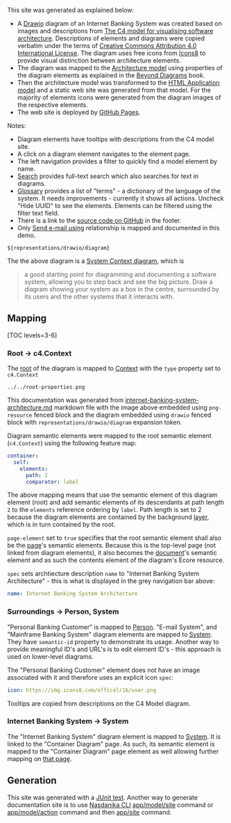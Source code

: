 This site was generated as explained below:

* A [Drawio](https://www.drawio.com/) diagram of an Internet Banking System was created based on images and descriptions from [The C4 model for visualising software architecture](https://c4model.com/). Descriptions of elements and diagrams were copied verbatim under the terms of [Creative Commons Attribution 4.0 International License](https://creativecommons.org/licenses/by/4.0/). The diagram uses free icons from [Icons8](https://icons8.com/) to provide visual distinction between architecture elements. 
* The diagram was mapped to the [Architecture model](https://architecture.models.nasdanika.org/) using properties of the diagram elements as explained in the [Beyond Diagrams](https://leanpub.com/beyond-diagrams) book.
* Then the architecture model was transformed to the [HTML Application model](https://html-app.models.nasdanika.org/index.html) and a static web site was generated from that model. For the majority of elements icons were generated from the diagram images of the respective elements.
* The web site is deployed by [GitHub Pages](https://pages.github.com/).

Notes:

* Diagram elements have tooltips with descriptions from the C4 model site.
* A click on a diagram element navigates to the element page.
* The left navigation provides a filter to quickly find a model element by name.
* [Search](search.html) provides full-text search which also searches for text in diagrams. 
* [Glossary](glossary.html) provides a list of "terms" - a dictionary of the language of the system. It needs improvements - currently it shows all actions. Uncheck "Hide UUID" to see the elements. Elements can be filtered using the filter text field.
* There is a link to the [source code on GitHub](https://github.com/Nasdanika-Models/architecture/tree/main/demos/internet-banking-system) in the footer.
* Only [Send e-mail using](references/elements/internet-banking-system/references/outgoingConnections/send-email-using/index.html) relationship is mapped and documented in this demo.

```drawio
${representations/drawio/diagram}
```

The the above diagram is a [System Context diagram](https://c4model.com/#SystemContextDiagram), which is

> a good starting point for diagramming and 
> documenting a software system, allowing you to step back 
> and see the big picture. Draw a diagram showing your system as a box
>  in the centre, surrounded by its users and the other systems that it
> interacts with.

## Mapping

[TOC levels=3-6]

### Root -> c4.Context

The [root](https://drawio.models.nasdanika.org/references/eClassifiers/Root/index.html) of the diagram is mapped to [Context](https://architecture.models.nasdanika.org/references/eSubpackages/c4/references/eClassifiers/Context/index.html)
with the ``type`` property set to ``c4.Context``

```png-resource
../../root-properties.png
```

This documentation was generated from [internet-banking-system-architecture.md](https://github.com/Nasdanika-Models/architecture/blob/main/demos/internet-banking-system-c4/internet-banking-system-architecture.md) markdown file with the image above embedded using ``png-resource`` fenced block
and the diagram embedded using ``drawio`` fenced block with ``representations/drawio/diagram`` expansion token.

Diagram semantic elements were mapped to the root semantic element (``c4.Context``) using the following feature map:

```yaml
container:
  self: 
    elements:
      path: 2
      comparator: label
```

The above mapping means that use the semantic element of this diagram element (root) and add semantic elements of its descendants at path length ``2`` to the ``elements`` reference ordering by ``label``.
Path length is set to 2 because the diagram elements are contained by the background [layer](https://drawio.models.nasdanika.org/references/eClassifiers/Layer/index.html), which is in turn contained by the root.

``page-element`` set to ``true`` specifies that the root semantic element shall also be the [page](https://drawio.models.nasdanika.org/references/eClassifiers/Page/index.html)'s semantic elements. 
Because this is the top-level page (not linked from diagram elements), it also becomes the [document](https://drawio.models.nasdanika.org/references/eClassifiers/Document/index.html)'s semantic element and as such the contents element of the diagram's Ecore resource.

``spec`` sets archtiecture description ``name`` to "Internet Banking System Architecture" - this is what is displayed in the grey navigation bar above:

```yaml
name: Internet Banking System Architecture
```

### Surroundings -> Person, System

"Personal Banking Customer" is mapped to [Person](https://architecture.models.nasdanika.org/references/eSubpackages/c4/references/eClassifiers/Person/index.html).
"E-mail System", and "Mainframe Banking System" diagram elements are mapped to [System](https://architecture.models.nasdanika.org/references/eSubpackages/c4/references/eClassifiers/System/index.html).
They have ``semantic-id`` property to demonstrate its usage. 
Another way to provide meaningful ID's and URL's is to edit element ID's - this approach is used on lower-level diagrams.

The "Personal Banking Customer" element does not have an image associated with it and therefore uses an explicit icon ``spec``:

```yaml
icon: https://img.icons8.com/officel/16/user.png
```

Tooltips are copied from descriptions on the C4 Model diagram.

### Internet Banking System -> System

The "Internet Banking System" diagram element is mapped to [System](https://architecture.models.nasdanika.org/references/eSubpackages/c4/references/eClassifiers/System/index.html).
It is linked to the "Container Diagram" page. As such, its semantic element is mapped to the "Container Diagram" page element as well allowing further mapping on [that page](references/elements/internet-banking-system/index.html).

## Generation

This site was generated with a [JUnit test](https://github.com/Nasdanika-Models/architecture/blob/main/demos/c4/src/test/java/org/nasdanika/models/architecture/demos/c4/tests/TestC4SiteGen.java).
Another way to generate documentation site is to use [Nasdanika CLI](https://docs.nasdanika.org/nsd-cli/index.html) [app/model/site](https://docs.nasdanika.org/nsd-cli/nsd/app/model/site/index.html) command
or [app/model/action](https://docs.nasdanika.org/nsd-cli/nsd/app/model/action/index.html) command and then [app/site](https://docs.nasdanika.org/nsd-cli/nsd/app/site/index.html) command.


